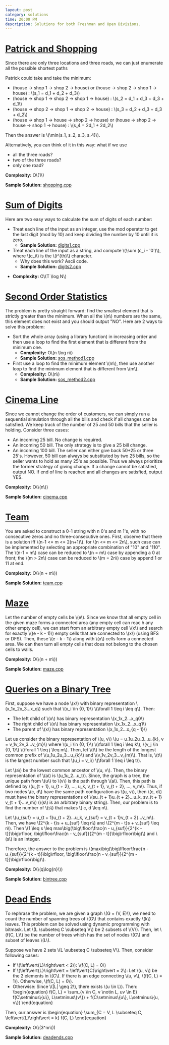 ```yaml
---
layout: post
category: solutions
time: 20:00 PM
description: Solutions for both Freshman and Open Divisions.
---
```

# **[Patrick and Shopping](http://codeforces.com/problemset/problem/599/A)**
Since there are only three locations and three roads, we can just enumerate all the possible shortest paths 

Patrick could take and take the minimum:
* (house -> shop 1 -> shop 2 -> house) or (house -> shop 2 -> shop 1 -> house) : \\(s_1 = d_1 + d_2 + d_3\\)
* (house -> shop 1 -> shop 2 -> shop 1 -> house) : \\(s_2 = d_1 + d_3 + d_3 + d_1\\)
* (house -> shop 2 -> shop 1 -> shop 2 -> house) : \\(s_3 = d_2 + d_3 + d_3 + d_2\\)
* (house -> shop 1 -> house -> shop 2 -> house) or (house -> shop 2 -> house -> shop 1 -> house) : \\(s_4 = 2d_1 + 2d_2\\)

Then the answer is \\(\min(s_1, s_2, s_3, s_4)\\).

Alternatively, you can think of it in this way: what if we use
* all the three roads?
* two of the three roads?
* only one road?

**Complexity:** O\\(1\\)

**Sample Solution:** [shopping.cpp]

# **[Sum of Digits](https://www.codechef.com/problems/FLOW006)**
Here are two easy ways to calculate the sum of digits of each number:
* Treat each line of the input as an integer, use the mod operator to get the last digit (mod by 10) and keep dividing the number by 10 until it is zero.
  - **Sample Solution:** [digits1.cpp]
* Treat each line of the input as a string, and compute \\(\sum (c_i - '0')\\), where \\(c_i\\) is the \\(i^{th}\\) character.
  - Why does this work? Ascii code.
  - **Sample Solution:** [digits2.cpp]
- **Complexity:** O\\(T \log N\\)

# **[Second Order Statistics](http://codeforces.com/problemset/problem/22/A)**
The problem is pretty straight forward: find the smallest element that is strictly greater than the minimum.
When all the \\(n\\) numbers are the same, this element does not exist and you should output "NO".
Here are 2 ways to solve this problem:
* Sort the whole array (using a library function) in increasing order and then use a loop to find the first element that is different from the minimum one.
  - **Complexity:** O\\(n \log n\\)
  - **Sample Solution:** [sos_method1.cpp]
* First use a loop to find the minimum element \\(m\\), then use another loop to find the minimum element that is different from \\(m\\).
  - **Complexity:** O\\(n\\)
  - **Sample Solution:** [sos_method2.cpp]

# **[Cinema Line](http://codeforces.com/problemset/problem/349/A)**
Since we cannot change the order of customers, we can simply run a sequential simulation through all the bills and check if all changes can be satisfied. We keep track of the number of 25 and 50 bills that the seller is holding. Consider three cases: 
* An incoming 25 bill. No change is required. 
* An incoming 50 bill. The only strategy is to give a 25 bill change. 
* An incoming 100 bill. The seller can either give back 50+25 or three 25's. However, 50 bill can always be substituted by two 25 bills, so the seller wants to hold as many 25's as possible. Thus we always prioritize the former strategy of giving change. 
If a change cannot be satisfied, output NO. If end of line is reached and all changes are satisfied, output YES. 

**Complexity:** O(\\(n\\))

**Sample Solution:** [cinema.cpp]

# **[Team](http://codeforces.com/problemset/problem/401/C)**
You are asked to construct a 0-1 string with n 0's and m 1's, with no consecutive zeros and no three-consecutive ones. 
First, observe that there is a solution iff \\(n-1 <= m <= 2(n+1)\\). for \\(n <= m <= 2n\\), such case can be implemented by selecting an appropriate combination of "10" and "110". The \\(n-1 = m\\) case can be reduced to \\(n = m\\) case by appending a 0 at front; the \\(m > 2n\\) case can be reduced to \\(m = 2n\\) case by append 1 or 11 at end. 

**Complexity:** O(\\(n + m\\))

**Sample Solution:** [team.cpp]

# **[Maze](http://codeforces.com/problemset/problem/377/A)**
Let the number of empty cells be \\(e\\). Since we know that all empty cell in the given maze forms 
a connected area (any empty cell can reac h any other empty cell), we can start from an arbitrary 
empty cell \\(x\\) and search for exactly \\((e - k - 1)\\) empty cells that are connected to \\(x\\)
(using BFS or DFS). Then, these \\(e - k - 1\\) along with \\(x\\) cells form a connected area. We can 
then turn all empty cells that does not belong to the chosen cells to walls.

**Complexity:** O(\\(n + m\\))

**Sample Solution:** [maze.cpp]

# **[Queries on a Binary Tree](https://www.codechef.com/problems/BINTREEQ)**
First, suppose we have a node \\(x\\) with binary representation \\(x_1x_2x_3...x_q\\) such that
\\(x_i \in \{0, 1\}\\) \\(\forall 1 \leq i \leq q\\). Then:

- The left child of \\(x\\) has binary representation \\(x_1x_2...x_q0\\)
- The right child of \\(x\\) has binary representation \\(x_1x_2...x_q1\\)
- The parent of \\(x\\) has binary representation \\(x_1x_2...x_{q - 1}\\)

Let us consider the binary representation of \\(u, v\\) \\(u = u_1u_2u_3...u_{k}, v = v_1v_2v_3...v_{m}\\)
where \\(u_i \in \{0, 1\}\\) \\(\forall 1 \leq i \leq k\\), \\(v_j \in \{0, 1\}\\) \\(\forall 1 \leq j \leq m\\). Then,
let \\(t\\) be the length of the longest common prefix of \\(u_1u_2u_3...u_{k}\\) and \\(v_1v_2v_3...v_{m}\\).
That is, \\(t\\) is the largest number such that \\(u_i = v_i\\) \\(\forall 1 \leq i \leq t\\).

Let \\(a\\) be the lowest common ancestor of \\(u, v\\). Then, the binary representation of \\(a\\) is \\(u_1u_2...u_t\\).
Since, the graph is a tree, the unique path from \\(u\\) to \\(v\\) is the path through \\(a\\). Then, this path is defined
by \\(u_{t + 1}, u_{t + 2}, ..., u_k, v_{t + 1}, v_{t + 2}, ..., v_m\\). Thus, if two nodes \\(c, d\\) have the same path
configuration as \\(u, v\\), then \\(c, d\\) must have the binary representations of \\(su_{t + 1}u_{t + 2}...u_k, sv_{t + 1}
v_{t + 1}...v_m\\) (\\(s\\) is an arbitrary binary string). Then, our problem is to find the number of \\(s\\) that makes \\(
c, d \leq n\\).

Let \\(u_{suf} = u_{t + 1}u_{t + 2}...u_k, v_{suf} = v_{t + 1}v_{t + 2}...v_m\\). Then, we have \\(2^{k - t}s + u_{suf} \leq n\\)
and \\(2^{m - t}s + v_{suf} \leq n\\). Then \\(1 \leq s \leq max\big(\big\lfloor\frac{n - u_{suf}}{2^{k - t}}\big\rfloor, \big\lfloor\frac{n - v_{suf}}{2^{m - t}}\big\rfloor\big)\\) 
and \\(s\\) is an integer.

Therefore, the answer to the problem is \\(max\big(\big\lfloor\frac{n - u_{suf}}{2^{k - t}}\big\rfloor, \big\lfloor\frac{n - v_{suf}}{2^{m - t}}\big\rfloor\big)\\).

**Complexity:** O(\\(q\log{n}\\))

**Sample Solution:** [bintree.cpp]

# **[Dead Ends](http://codeforces.com/problemset/problem/53/E)**
To rephrase the problem, we are given a graph \\(G = (V, E)\\), we need to count the number of spanning trees of \\(G\\) that contains 
exactly \\(k\\) leaves. This problem can be solved using dynamic programming with bitmask. Let \\(L \subseteq C \subseteq V\\) be 2
subsets of \\(V\\). Then, let \\(f(C, L)\\) be the number of trees which has the set of nodes \\(C\\) and subset of leaves \\(L\\).

Suppose we have 2 sets \\(L \subseteq C \subseteq V\\). Then, consider following cases:
- If \\(\left\vert{L}\right\vert < 2\\): \\(f(C, L) = 0\\)
- If \\(\left\vert{L}\right\vert = \left\vert{C}\right\vert = 2\\): Let \\(u, v\\) be the 2 elements in \\(C\\). If there is an edge connecting \\(u, v\\), \\(f(C, L) = 1\\).
Otherwise, \\(f(C, L) = 0\\).
- Otherwise: Since \\(|L| \geq 2\\), there exists \\(u \in L\\). Then:
\begin{equation}
f(C, L) = \sum_{v \in C, v \notin L, uv \in E} f(C\setminus\\{u\\}, L\setminus\\{v\\}) + f(C\setminus\\{u\\}, L\setminus\\{u, v\\})
\end{equation}

Then, our answer is
\begin{equation}
\sum_{C = V, L \subseteq C, \left\vert{L}\right\vert = k} f(C, L)
\end{equation}

**Complexity:** O(\\(3^nn\\))

**Sample Solution:** [deadends.cpp]

[digits1.cpp]: /assets/ipl_solutions/season2/contest3/digits1.cpp
[digits2.cpp]: /assets/ipl_solutions/season2/contest3/digits2.cpp
[shopping.cpp]: /assets/ipl_solutions/season2/contest3/shopping.cpp
[sos_method1.cpp]: /assets/ipl_solutions/season2/contest3/sos_method1.cpp
[sos_method2.cpp]: /assets/ipl_solutions/season2/contest3/sos_method2.cpp
[cinema.cpp]: /assets/ipl_solutions/season2/contest3/cinema.cpp
[team.cpp]: /assets/ipl_solutions/season2/contest3/team.cpp
[maze.cpp]: /assets/ipl_solutions/season2/contest3/maze.cpp
[bintree.cpp]: /assets/ipl_solutions/season2/contest3/bintree.cpp
[deadends.cpp]: /assets/ipl_solutions/season2/contest3/deadends.cpp

